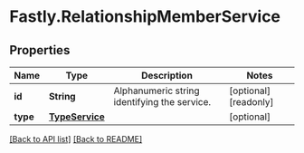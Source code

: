 # Fastly.RelationshipMemberService

## Properties

Name | Type | Description | Notes
------------ | ------------- | ------------- | -------------
**id** | **String** | Alphanumeric string identifying the service. | [optional] [readonly] 
**type** | [**TypeService**](TypeService.md) |  | [optional] 



[[Back to API list]](../../README.md#endpoints) [[Back to README]](../../README.md)
